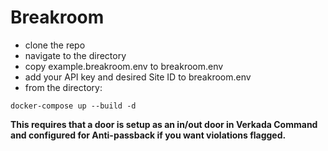 # Breakroom

- clone the repo
- navigate to the directory
- copy example.breakroom.env to breakroom.env
- add your API key and desired Site ID to breakroom.env
- from the directory:

```shell
docker-compose up --build -d
```

**This requires that a door is setup as an in/out door in Verkada Command and configured for Anti-passback if you want violations flagged.**
